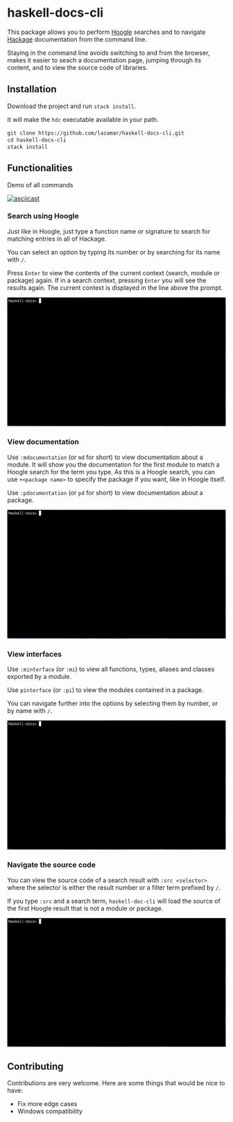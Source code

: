 # haskell-docs-cli

This package allows you to perform [Hoogle](https://hoogle.haskell.org/) searches and to
navigate [Hackage](https://hackage.haskell.org/) documentation from the command
line.

Staying in the command line avoids switching to and from the browser, makes it
easier to seach a documentation page, jumping through its content, and to view
the source code of libraries.

## Installation

Download the project and run `stack install`.

It will make the `hdc` executable available in your path.

```
git clone https://github.com/lazamar/haskell-docs-cli.git
cd haskell-docs-cli
stack install
```

## Functionalities

Demo of all commands

[![asciicast](https://asciinema.org/a/436972.svg)](https://asciinema.org/a/436972)

### Search using Hoogle

Just like in Hoogle, just type a function name or
signature to search for matching entries in all of Hackage.

You can select an option by typing its number or by searching for its name with
`/`.

Press `Enter` to view the contents of the current context (search, module or
package) again. If in a search context, pressing `Enter` you will see the
results again. The current context is displayed in the line above the prompt.

![Search Hoogle](./static/search-hoogle.gif)

### View documentation

Use `:mdocumentation` (or `md` for short) to view documentation about a module.
It will show you the documentation for the first module to match a Hoogle search
for the term you type. As this is a Hoogle search, you can use `+<package name>`
to specify the package if you want, like in Hoogle itself.

Use `:pdocumentation` (or `pd` for short) to view documentation about a package.

![View Documentation](./static/view-documentation.gif)

### View interfaces

Use `:minterface` (or `:mi`) to view all functions, types, aliases and classes
exported by a module.

Use `pinterface` (or `:pi`) to view the modules contained in a package.

You can navigate further into the options by selecting them by number, or by
name with `/`.

![View Interfaces](./static/view-interfaces.gif)

### Navigate the source code

You can view the source code of a search result with `:src <selector>` where
the selector is either the result number or a filter term prefixed by `/`.

If you type `:src` and a search term, `haskell-doc-cli` will load the source of
the first Hoogle result that is not a module or package.

![Navigate the Source](./static/view-source.gif)

## Contributing

Contributions are very welcome. Here are some things that would be nice to have:

- Fix more edge cases
- Windows compatibility
